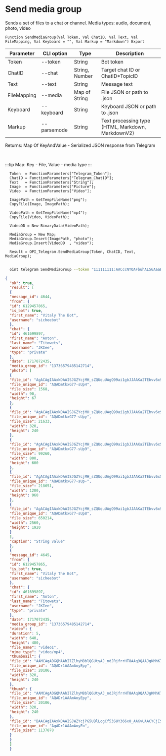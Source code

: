 ﻿---
sidebar_position: 7
---

# Send media group
 Sends a set of files to a chat or channel. Media types: audio, document, photo, video



`Function SendMediaGroup(Val Token, Val ChatID, Val Text, Val FileMapping, Val Keyboard = "", Val Markup = "Markdown") Export`

  | Parameter | CLI option | Type | Description |
  |-|-|-|-|
  | Token | --token | String | Bot token |
  | ChatID | --chat | String, Number | Target chat ID or ChatID*TopicID |
  | Text | --text | String | Message text |
  | FileMapping | --media | Map of String | File JSON or path to .json |
  | Keyboard | --keyboard | String | Keyboard JSON or path to .json |
  | Markup | --parsemode | String | Text processing type (HTML, Markdown, MarkdownV2) |

  
  Returns:  Map Of KeyAndValue - Serialized JSON response from Telegram

<br/>

:::tip
Map: Key - File, Value - media type
:::
<br/>


```bsl title="Code example"
  Token  = FunctionParameters["Telegram_Token"];
  ChatID = FunctionParameters["Telegram_ChatID"];
  Text   = FunctionParameters["String"];
  Image  = FunctionParameters["Picture"];
  Video  = FunctionParameters["Video"];
  
  ImagePath = GetTempFileName("png");
  CopyFile(Image, ImagePath);
  
  VideoPath = GetTempFileName("mp4");
  CopyFile(Video, VideoPath);
  
  VideoDD = New BinaryData(VideoPath);
  
  MediaGroup = New Map;
  MediaGroup.Insert(ImagePath, "photo");
  MediaGroup.Insert(VideoDD  , "video");
  
  Result = OPI_Telegram.SendMediaGroup(Token, ChatID, Text, MediaGroup);
```



```sh title="CLI command example"
    
  oint telegram SendMediaGroup --token "111111111:AACccNYOAFbuhAL5GAaaBbbbOjZYFvLZZZZ" --chat %chat% --text %text% --media %media% --keyboard %keyboard% --parsemode %parsemode%

```

```json title="Result"
{
  "ok": true,
  "result": [
  {
  "message_id": 4644,
  "from": {
  "id": 6129457865,
  "is_bot": true,
  "first_name": "Vitaly The Bot",
  "username": "sicheebot"
  },
  "chat": {
  "id": 461699897,
  "first_name": "Anton",
  "last_name": "Titowets",
  "username": "JKIee",
  "type": "private"
  },
  "date": 1717072435,
  "media_group_id": "13736579485142714",
  "photo": [
  {
  "file_id": "AgACAgIAAxkDAAISJGZYcjMH_sZQUquUAgQ99ai1gbJJAAKa2TEbvv6xSgxyd39G8AuyAQADAgADcwADNQQ",
  "file_unique_id": "AQADmtkxG77-sUp4",
  "file_size": 1568,
  "width": 90,
  "height": 67
  },
  {
  "file_id": "AgACAgIAAxkDAAISJGZYcjMH_sZQUquUAgQ99ai1gbJJAAKa2TEbvv6xSgxyd39G8AuyAQADAgADbQADNQQ",
  "file_unique_id": "AQADmtkxG77-sUpy",
  "file_size": 21633,
  "width": 320,
  "height": 240
  },
  {
  "file_id": "AgACAgIAAxkDAAISJGZYcjMH_sZQUquUAgQ99ai1gbJJAAKa2TEbvv6xSgxyd39G8AuyAQADAgADeAADNQQ",
  "file_unique_id": "AQADmtkxG77-sUp9",
  "file_size": 99260,
  "width": 800,
  "height": 600
  },
  {
  "file_id": "AgACAgIAAxkDAAISJGZYcjMH_sZQUquUAgQ99ai1gbJJAAKa2TEbvv6xSgxyd39G8AuyAQADAgADeQADNQQ",
  "file_unique_id": "AQADmtkxG77-sUp-",
  "file_size": 218651,
  "width": 1280,
  "height": 960
  },
  {
  "file_id": "AgACAgIAAxkDAAISJGZYcjMH_sZQUquUAgQ99ai1gbJJAAKa2TEbvv6xSgxyd39G8AuyAQADAgADdwADNQQ",
  "file_unique_id": "AQADmtkxG77-sUp8",
  "file_size": 650214,
  "width": 2560,
  "height": 1920
  }
  ],
  "caption": "String value"
  },
  {
  "message_id": 4645,
  "from": {
  "id": 6129457865,
  "is_bot": true,
  "first_name": "Vitaly The Bot",
  "username": "sicheebot"
  },
  "chat": {
  "id": 461699897,
  "first_name": "Anton",
  "last_name": "Titowets",
  "username": "JKIee",
  "type": "private"
  },
  "date": 1717072435,
  "media_group_id": "13736579485142714",
  "video": {
  "duration": 5,
  "width": 640,
  "height": 480,
  "file_name": "video1",
  "mime_type": "video/mp4",
  "thumbnail": {
  "file_id": "AAMCAgADGQMAAhIlZlhyM8blQGUtyAJ_ndJRjfrrHT8AAq9QAAJgKMhK7ZjJRS8XMtIBAAdtAAM1BA",
  "file_unique_id": "AQADr1AAAmAoyEpy",
  "file_size": 20106,
  "width": 320,
  "height": 240
  },
  "thumb": {
  "file_id": "AAMCAgADGQMAAhIlZlhyM8blQGUtyAJ_ndJRjfrrHT8AAq9QAAJgKMhK7ZjJRS8XMtIBAAdtAAM1BA",
  "file_unique_id": "AQADr1AAAmAoyEpy",
  "file_size": 20106,
  "width": 320,
  "height": 240
  },
  "file_id": "BAACAgIAAxkDAAISJWZYcjPG5UBlLcgCf53SUY366x0_AAKvUAACYCjISu2YyUUvFzLSNQQ",
  "file_unique_id": "AgADr1AAAmAoyEo",
  "file_size": 1137878
  }
  }
  ]
  }
```

